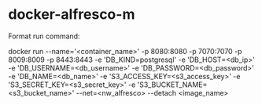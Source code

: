 # docker-alfresco-m

Format run command: 

docker run --name='<container_name>' -p 8080:8080 -p 7070:7070 -p 8009:8009 -p 8443:8443 -e 'DB_KIND=postgresql' -e 'DB_HOST=<db_ip>' -e 'DB_USERNAME=<db_username>' -e 'DB_PASSWORD=<db_password>' -e 'DB_NAME=<db_name>' -e 'S3_ACCESS_KEY=<s3_access_key>' -e 'S3_SECRET_KEY=<s3_secret_key>' -e 'S3_BUCKET_NAME=<s3_bucket_name>' --net=<nw_alfresco> --detach <image_name>
